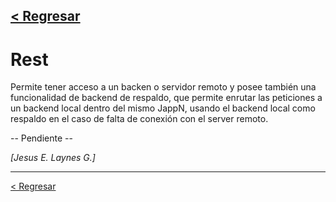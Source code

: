 [< Regresar](README.md)
---
# Rest
Permite tener acceso a un backen o servidor remoto y posee también una funcionalidad de backend de respaldo, que permite enrutar las peticiones a un backend local dentro del mismo JappN, usando el backend local como respaldo en el caso de falta de conexión con el server remoto.

-- Pendiente --

*[Jesus E. Laynes G.]*

---
[< Regresar](README.md)